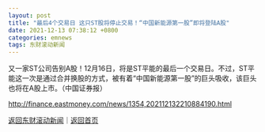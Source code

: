 ```yaml
---
layout: post
title: "最后4个交易日 这只ST股将停止交易！“中国新能源第一股”即将登陆A股"
date: 2021-12-13 07:38:12 +0800
categories: emnews
tags: 东财滚动新闻
---
```


又一家ST公司告别A股！12月16日，将是ST平能的最后一个交易日。不过，ST平能这一次是通过合并换股的方式，被有着“中国新能源第一股”的巨头吸收，该巨头也将在A股上市。（中国证券报）

<http://finance.eastmoney.com/news/1354,202112132210884190.html>

[返回东财滚动新闻](//finews.withounder.com/emnews/)｜[返回首页](//finews.withounder.com/)